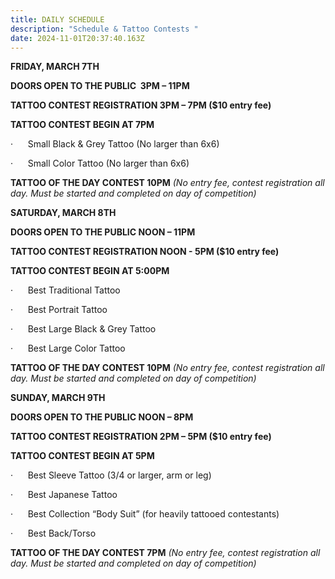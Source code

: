 ```yaml
---
title: DAILY SCHEDULE
description: "Schedule & Tattoo Contests "
date: 2024-11-01T20:37:40.163Z
---
```

**FRIDAY, MARCH 7TH**

**DOORS OPEN TO THE PUBLIC  3PM – 11PM**

**TATTOO CONTEST REGISTRATION 3PM – 7PM ($10 entry fee)**

**TATTOO CONTEST BEGIN AT 7PM** 

·      Small Black & Grey Tattoo (No larger than 6x6)

·      Small Color Tattoo (No larger than 6x6)

**TATTOO OF THE DAY CONTEST 10PM** *(No entry fee, contest registration all day. Must be started and completed on day of competition)*

**SATURDAY, MARCH 8TH**

**DOORS OPEN TO THE PUBLIC NOON – 11PM**

**TATTOO CONTEST REGISTRATION NOON - 5PM ($10 entry fee)**

**TATTOO CONTEST BEGIN AT 5:00PM**

·      Best Traditional Tattoo

·      Best Portrait Tattoo

·      Best Large Black & Grey Tattoo

·      Best Large Color Tattoo

**TATTOO OF THE DAY CONTEST 10PM** *(No entry fee, contest registration all day. Must be started and completed on day of competition)*

**SUNDAY, MARCH 9TH**

**DOORS OPEN TO THE PUBLIC NOON – 8PM**

**TATTOO CONTEST REGISTRATION 2PM – 5PM ($10 entry fee)**

**TATTOO CONTEST BEGIN AT 5PM** 

·      Best Sleeve Tattoo (3/4 or larger, arm or leg)

·      Best Japanese Tattoo

·      Best Collection “Body Suit” (for heavily tattooed contestants)

·      Best Back/Torso

**TATTOO OF THE DAY CONTEST 7PM** *(No entry fee, contest registration all day. Must be started and completed on day of competition)*